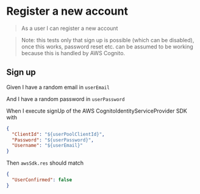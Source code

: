 ---
---

# Register a new account

> As a user I can register a new account

> Note: this tests only that sign up is possible (which can be disabled), once
> this works, password reset etc. can be assumed to be working because this is
> handled by AWS Cognito.

## Sign up

Given I have a random email in `userEmail`

And I have a random password in `userPassword`

When I execute signUp of the AWS CognitoIdentityServiceProvider SDK with

```json
{
  "ClientId": "${userPoolClientId}",
  "Password": "${userPassword}",
  "Username": "${userEmail}"
}
```

Then `awsSdk.res` should match

```json
{
  "UserConfirmed": false
}
```
